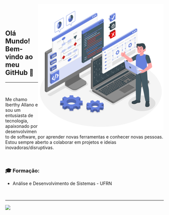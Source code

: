 <img src="image.png" min-width="400px" max-width="400px" width="400px" align="right" alt="Computador iuriCode">

<br/>
<br/>
<br/>

<h2 align="left">Olá Mundo! Bem-vindo ao meu GitHub 👋</h2>

---
<br/>
<p align="left"> 
    Me chamo Iberthy Allano e sou um entusiasta de tecnologia, apaixonado por desenvolvimento de software, por aprender novas ferramentas e conhecer novas pessoas. Estou sempre aberto a colaborar em projetos e ideias inovadoras/disruptivas.
</p>

<br/>

### 🎓 Formação:
- <p>Análise e Desenvolvimento de Sistemas - UFRN<br></p>

<br/>

---

<p align="left">
     <a href="https://www.linkedin.com/in/iberthy-allano/" target="_blank"><img src="https://img.shields.io/badge/-LinkedIn-%230077B5?style=for-the-badge&logo=linkedin&logoColor=white" target="_blank"></a> 
</p>

